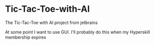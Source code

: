 # Tic-Tac-Toe-with-AI
The Tic-Tac-Toe with AI project from jetbrains


At some point I want to use GUI. I'll probably do this when my Hyperskill membership expires
